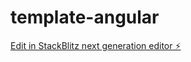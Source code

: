 # template-angular

[Edit in StackBlitz next generation editor ⚡️](https://stackblitz.com/~/github.com/Thami19/template-angular)